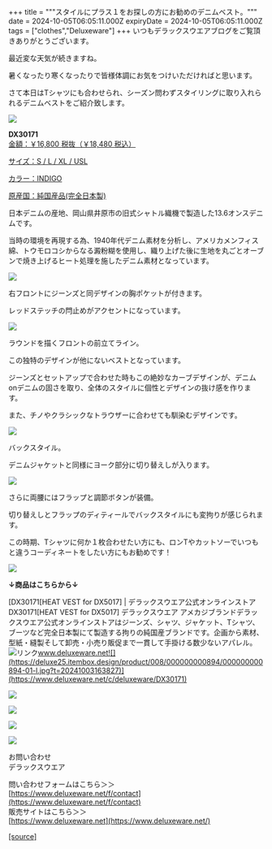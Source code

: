 +++
title = """スタイルにプラス１をお探しの方にお勧めのデニムベスト。"""
date = 2024-10-05T06:05:11.000Z
expiryDate = 2024-10-05T06:05:11.000Z
tags = ["clothes","Deluxeware"]
+++
いつもデラックスウエアブログをご覧頂きありがとうございます。

最近変な天気が続きますね。

暑くなったり寒くなったりで皆様体調にお気をつけいただければと思います。

さて本日はTシャツにも合わせられ、シーズン問わずスタイリングに取り入れられるデニムベストをご紹介致します。

[![](https://stat.ameba.jp/user_images/20241004/11/deluxeware/01/ea/j/o1170156015493893054.jpg)](https://stat.ameba.jp/user_images/20241004/11/deluxeware/01/ea/j/o1170156015493893054.jpg)

**DX30171**  
[金額：￥16,800 税抜（￥18,480 税込）](https://www.deluxeware.net/c/deluxeware/DX30171)

[サイズ：S / L / XL / USL](https://www.deluxeware.net/c/deluxeware/DX30171)

[カラー：INDIGO](https://www.deluxeware.net/c/deluxeware/DX30171)

[原産国：純国産品(完全日本製)](https://www.deluxeware.net/c/deluxeware/DX30171)

日本デニムの産地、岡山県井原市の旧式シャトル織機で製造した13.6オンスデニムです。

当時の環境を再現する為、1940年代デニム素材を分析し、アメリカメンフィス綿、トウモロコシからなる澱粉糊を使用し、織り上げた後に生地を丸ごとオーブンで焼き上げるヒート処理を施したデニム素材となっています。

[![](https://stat.ameba.jp/user_images/20241004/11/deluxeware/b1/3f/j/o1170156015493893052.jpg)](https://stat.ameba.jp/user_images/20241004/11/deluxeware/b1/3f/j/o1170156015493893052.jpg)

右フロントにジーンズと同デザインの胸ポケットが付きます。

レッドステッチの閂止めがアクセントになっています。

[![](https://stat.ameba.jp/user_images/20241004/11/deluxeware/fc/c7/j/o1170156015493893051.jpg)](https://stat.ameba.jp/user_images/20241004/11/deluxeware/fc/c7/j/o1170156015493893051.jpg)

ラウンドを描くフロントの前立てライン。

この独特のデザインが他にないベストとなっています。

ジーンズとセットアップで合わせた時もこの絶妙なカーブデザインが、デニムonデニムの固さを取り、全体のスタイルに個性とデザインの抜け感を作ります。

また、チノやクラシックなトラウザーに合わせても馴染むデザインです。

[![](https://stat.ameba.jp/user_images/20241004/11/deluxeware/10/43/j/o1170156015493893050.jpg)](https://stat.ameba.jp/user_images/20241004/11/deluxeware/10/43/j/o1170156015493893050.jpg)

バックスタイル。

デニムジャケットと同様にヨーク部分に切り替えしが入ります。

[![](https://stat.ameba.jp/user_images/20241004/11/deluxeware/4d/6a/j/o1170156015493893047.jpg)](https://stat.ameba.jp/user_images/20241004/11/deluxeware/4d/6a/j/o1170156015493893047.jpg)

さらに両腰にはフラップと調節ボタンが装備。

切り替えしとフラップのディティールでバックスタイルにも変拘りが感じられます。

この時期、Tシャツに何か１枚合わせたい方にも、ロンTやカットソーでいつもと違うコーディネートをしたい方にもお勧めです！

[![](https://stat.ameba.jp/user_images/20241005/12/deluxeware/a9/1b/j/o0800080015494255468.jpg)](https://stat.ameba.jp/user_images/20241005/12/deluxeware/a9/1b/j/o0800080015494255468.jpg)

**↓商品はこちらから↓**

[DX30171\[HEAT VEST for DX5017\] | デラックスウエア公式オンラインストアDX30171\[HEAT VEST for DX5017\] デラックスウエア アメカジブランドデラックスウエア公式オンラインストアはジーンズ、シャツ、ジャケット、Tシャツ、ブーツなど完全日本製にて製造する拘りの純国産ブランドです。企画から素材、型紙・縫製そして卸売・小売り販促まで一貫して手掛ける数少ないアパレル。![リンク](https://c.stat100.ameba.jp/ameblo/symbols/v3.20.0/svg/gray/editor_link.svg)www.deluxeware.net![](https://deluxe25.itembox.design/product/008/000000000894/000000000894-01-l.jpg?t=20241003163827)](https://www.deluxeware.net/c/deluxeware/DX30171)

[![](https://stat.ameba.jp/user_images/20240614/12/deluxeware/fb/b4/j/o0800026015451324172.jpg?caw=800)](https://www.deluxeware.net/c/2024FWreserveall)

[![](https://stat.ameba.jp/user_images/20240315/15/deluxeware/04/7f/j/o0800026015413271803.jpg?caw=800)](https://www.instagram.com/deluxeware/?hl=ja)

[![](https://stat.ameba.jp/user_images/20220415/12/deluxeware/3b/ce/j/o0800026015103175481.jpg?caw=800)](https://www.deluxeware.net/f/headstore)

[![](https://stat.ameba.jp/user_images/20220415/12/deluxeware/d7/c6/j/o0800026015103175487.jpg?caw=800)](https://www.deluxeware.net/)

お問い合わせ  
デラックスウエア

問い合わせフォームはこちら＞＞  
[https://www.deluxeware.net/f/contact](https://www.deluxeware.net/f/contact)  
販売サイトはこちら＞＞  
[https://www.deluxeware.net](https://www.deluxeware.net/)

[[source]](https://ameblo.jp/deluxeware/entry-12869973277.html)
